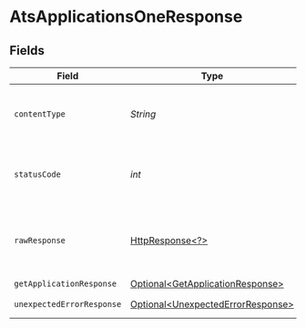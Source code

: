 # AtsApplicationsOneResponse


## Fields

| Field                                                                                                                | Type                                                                                                                 | Required                                                                                                             | Description                                                                                                          |
| -------------------------------------------------------------------------------------------------------------------- | -------------------------------------------------------------------------------------------------------------------- | -------------------------------------------------------------------------------------------------------------------- | -------------------------------------------------------------------------------------------------------------------- |
| `contentType`                                                                                                        | *String*                                                                                                             | :heavy_check_mark:                                                                                                   | HTTP response content type for this operation                                                                        |
| `statusCode`                                                                                                         | *int*                                                                                                                | :heavy_check_mark:                                                                                                   | HTTP response status code for this operation                                                                         |
| `rawResponse`                                                                                                        | [HttpResponse\<?>](https://docs.oracle.com/en/java/javase/11/docs/api/java.net.http/java/net/http/HttpResponse.html) | :heavy_check_mark:                                                                                                   | Raw HTTP response; suitable for custom response parsing                                                              |
| `getApplicationResponse`                                                                                             | [Optional\<GetApplicationResponse>](../../models/components/GetApplicationResponse.md)                               | :heavy_minus_sign:                                                                                                   | Applications                                                                                                         |
| `unexpectedErrorResponse`                                                                                            | [Optional\<UnexpectedErrorResponse>](../../models/components/UnexpectedErrorResponse.md)                             | :heavy_minus_sign:                                                                                                   | Unexpected error                                                                                                     |